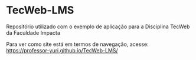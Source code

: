 # TecWeb-LMS
Repositório utilizado com o exemplo de aplicação para a Disciplina TecWeb da Faculdade Impacta

Para ver como site está em termos de navegação, acesse: https://professor-yuri.github.io/TecWeb-LMS/